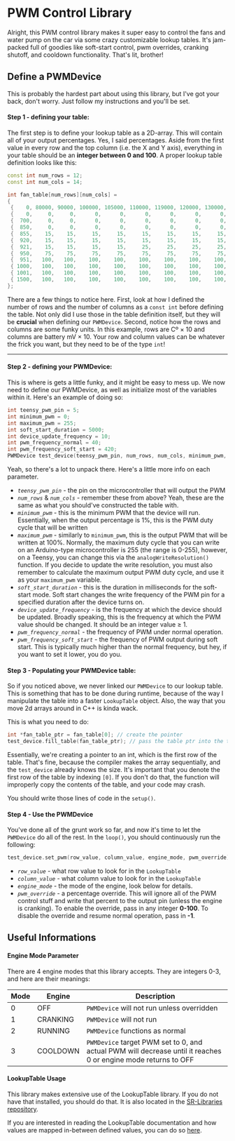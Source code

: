 # PWM Control Library

Alright, this PWM control library makes it super easy to control the fans and water pump on the car via some crazy customizable lookup tables. It's jam-packed full of goodies like soft-start control, pwm overrides, cranking shutoff, and cooldown functionality. That's lit, brother!

## Define a PWMDevice
This is probably the hardest part about using this library, but I've got your back, don't worry. Just follow my instructions and you'll be set.

#### Step 1 - defining your table:

The first step is to define your lookup table as a 2D-array. This will contain all of your output percentages. Yes, I said percentages. Aside from the first value in every row and the top column (i.e. the X and Y axis), everything in your table should be an __integer between 0 and 100__. A proper lookup table definition looks like this:

```cpp
const int num_rows = 12;
const int num_cols = 14;

int fan_table[num_rows][num_cols] =
{
 {    0, 80000, 90000, 100000, 105000, 110000, 119000, 120000, 130000, 137000, 138000, 139000, 142000, 145000},
 {    0,     0,     0,      0,      0,      0,      0,      0,      0,      0,      0,      0,      0,      0},
 {  700,     0,     0,      0,      0,      0,      0,      0,      0,      0,      0,      0,      0,      0},
 {  850,     0,     0,      0,      0,      0,      0,      0,      0,      0,      0,      0,      0,     25},
 {  855,    15,    15,     15,     15,     15,     15,     15,     15,     15,     30,     30,     30,     30},
 {  920,    15,    15,     15,     15,     15,     15,     15,     15,     15,     50,     50,     50,     50},
 {  921,    15,    15,     15,     15,     25,     25,     25,     25,     25,     65,     65,     65,     65},
 {  950,    75,    75,     75,     75,     75,     75,     75,     75,     75,     75,     75,     75,     75},
 {  951,   100,   100,    100,    100,    100,    100,    100,    100,    100,    100,    100,    100,    100},
 { 1000,   100,   100,    100,    100,    100,    100,    100,    100,    100,    100,    100,    100,    100},
 { 1001,   100,   100,    100,    100,    100,    100,    100,    100,    100,    100,    100,    100,    100},
 { 1500,   100,   100,    100,    100,    100,    100,    100,    100,    100,    100,    100,    100,    100},
};
```

There are a few things to notice here. First, look at how I defined the number of rows and the number of columns as a `const int` before defining the table. Not only did I use those in the table definition itself, but they will be __crucial__ when defining our `PWMDevice`. Second, notice how the rows and columns are some funky units. In this example, rows are Cº × 10 and columns are battery mV × 10. Your row and column values can be whatever the frick you want, but they need to be of the type `int`!

---
#### Step 2 - defining your PWMDevice:

This is where is gets a little funky, and it might be easy to mess up. We now need to define our PWMDevice, as well as initialize most of the variables within it. Here's an example of doing so:

```cpp
int teensy_pwm_pin = 5;
int minimum_pwm = 0;
int maximum_pwm = 255;
int soft_start_duration = 5000;
int device_update_frequency = 10;
int pwm_frequency_normal = 40;
int pwm_frequency_soft_start = 420;
PWMDevice test_device(teensy_pwm_pin, num_rows, num_cols, minimum_pwm, maximum_pwm, soft_start_duration, device_update_frequency, pwm_frequency_normal, pwm_frequency_soft_start);
```

Yeah, so there's a lot to unpack there. Here's a little more info on each parameter.

* _`teensy_pwm_pin`_ - the pin on the microcontroller that will output the PWM
* _`num_rows`_ & _`num_cols`_ - remember these from above? Yeah, these are the same as what you should've constructed the table with.
* _`minimum_pwm`_ - this is the minimum PWM that the device will run. Essentially, when the output percentage is 1%, this is the PWM duty cycle that will be written
* _`maximum_pwm`_ - similarly to `minimum_pwm`, this is the output PWM that will be written at 100%. Normally, the maximum duty cycle that you can write on an Arduino-type microcontroller is 255 (the range is 0-255), however, on a Teensy, you can change this via the `analogWriteResolution()` function. If you decide to update the write resolution, you must also remember to calculate the maximum output PWM duty cycle, and use it as your `maximum_pwm` variable.
* _`soft_start_duration`_ - this is the duration in milliseconds for the soft-start mode. Soft start changes the write frequency of the PWM pin for a specified duration after the device turns on.
* _`device_update_frequency`_ - is the frequency at which the device should be updated. Broadly speaking, this is the frequency at which the PWM value should be changed. It should be an integer value ≥ 1.
* _`pwm_frequency_normal`_ - the frequency of PWM under normal operation.
* _`pwm_frequency_soft_start`_ - the frequency of PWM output during soft start. This is typically much higher than the normal frequency, but hey, if you want to set it lower, you do you.

#### Step 3 - Populating your PWMDevice table:

So if you noticed above, we never linked our `PWMDevice` to our lookup table. This is something that has to be done during runtime, because of the way I manipulate the table into a faster `LookupTable` object. Also, the way that you move 2d arrays around in C++ is kinda wack.

This is what you need to do:

```cpp
int *fan_table_ptr = fan_table[0]; // create the pointer
test_device.fill_table(fan_table_ptr); // pass the table ptr into the test_device
```

Essentially, we're creating a pointer to an int, which is the first row of the table. That's fine, because the compiler makes the array sequentially, and the `test_device` already knows the size. It's important that you denote the first row of the table by indexing `[0]`. If you don't do that, the function will improperly copy the contents of the table, and your code may crash.

You should write those lines of code in the `setup()`.

#### Step 4 - Use the PWMDevice

You've done all of the grunt work so far, and now it's time to let the `PWMDevice` do all of the rest. In the `loop()`, you should continuously run the following:

```cpp
test_device.set_pwm(row_value, column_value, engine_mode, pwm_override)
```

* _`row_value`_ - what row value to look for in the `LookupTable`
* _`column_value`_ - what column value to look for in the `LookupTable`
* _`engine_mode`_ - the mode of the engine, look below for details.
* _`pwm_override`_ - a percentage override. This will ignore all of the PWM control stuff and write that percent to the output pin (unless the engine is cranking). To enable the override, pass in any integer __0-100__. To disable the override and resume normal operation, pass in __-1__.

## Useful Informations

#### Engine Mode Parameter

There are 4 engine modes that this library accepts. They are integers 0-3, and here are their meanings:

| Mode  | Engine   | Description |
| ----- | -------- | ----------- |
| 0     | OFF      | `PWMDevice` will not run unless overridden |
| 1     | CRANKING | `PWMDevice` will not run |
| 2     | RUNNING  | `PWMDevice` functions as normal
| 3     | COOLDOWN | `PWMDevice` target PWM set to 0, and actual PWM will decrease until it reaches 0 or engine mode returns to OFF|

#### LookupTable Usage

This library makes extensive use of the LookupTable library. If you do not have that installed, you should do that. It is also located in the [SR-Libraries repository](https://github.com/msfrt/SR-Libraries).

If you are interested in reading the LookupTable documentation and how values are mapped in-between defined values, you can do so [here](https://github.com/msfrt/SR-Libraries/tree/master/LookupTable).

